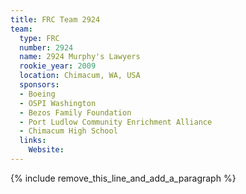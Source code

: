 ```yaml
---
title: FRC Team 2924
team:
  type: FRC
  number: 2924
  name: 2924 Murphy's Lawyers
  rookie_year: 2009
  location: Chimacum, WA, USA
  sponsors:
  - Boeing
  - OSPI Washington
  - Bezos Family Foundation
  - Port Ludlow Community Enrichment Alliance
  - Chimacum High School
  links:
    Website:
---
```


{% include remove_this_line_and_add_a_paragraph %}
